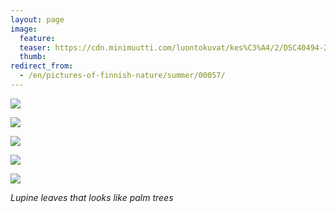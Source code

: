 ```yaml
---
layout: page
image:
  feature:
  teaser: https://cdn.minimuutti.com/luontokuvat/kes%C3%A4/2/DSC40494-245px.jpg
  thumb:
redirect_from:
  - /en/pictures-of-finnish-nature/summer/00057/
---
```


![](https://cdn.minimuutti.com/luontokuvat/kes%C3%A4/2/DSC40531-800px.jpg)

![](https://cdn.minimuutti.com/luontokuvat/kes%C3%A4/2/DSC40498-800px.jpg)

![](https://cdn.minimuutti.com/luontokuvat/kes%C3%A4/2/DSC40494-800px.jpg)

![](https://cdn.minimuutti.com/luontokuvat/kes%C3%A4/2/DSC40460-800px.jpg)

![](https://cdn.minimuutti.com/luontokuvat/kes%C3%A4/2/DSC40489-800px.jpg)

*Lupine leaves that looks like palm trees*
